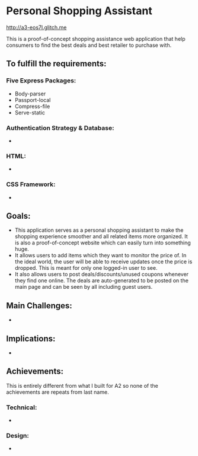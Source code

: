 Personal Shopping Assistant
===
http://a3-eos7l.glitch.me

This is a proof-of-concept shopping assistance web application that help consumers to find the best deals and best retailer to purchase with. 

To fulfill the requirements:
---
### Five Express Packages:
- Body-parser
- Passport-local
- Compress-file
- Serve-static

### Authentication Strategy & Database: 

- 

### HTML:

- 

### CSS Framework:

- 


Goals:
---
- This application serves as a personal shopping assistant to make the shopping experience smoother and all related items more organized. It is also a proof-of-concept website which can easily turn into something huge.
- It allows users to add items which they want to monitor the price of. In the ideal world, the user will be able to receive updates once the price is dropped. This is meant for only one logged-in user to see. 
- It also allows users to post deals/discounts/unused coupons whenever they find one online. The deals are auto-generated to be posted on the main page and can be seen by all including guest users. 


Main Challenges:
---
- 


Implications:
---
- 


Achievements:
---
This is entirely different from what I built for A2 so none of the achievements are repeats from last name. 
### Technical:
- 


### Design:
- 


